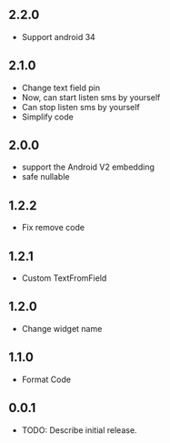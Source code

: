 ## 2.2.0

* Support android 34

## 2.1.0

* Change text field pin
* Now, can start listen sms by yourself
* Can stop listen sms by yourself
* Simplify code
## 2.0.0

* support the Android V2 embedding
* safe nullable

## 1.2.2

* Fix remove code

## 1.2.1

* Custom TextFromField

## 1.2.0

* Change widget name


## 1.1.0

* Format Code

## 0.0.1

* TODO: Describe initial release.
